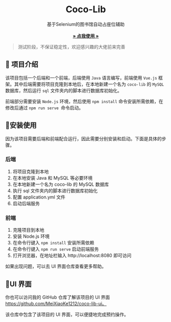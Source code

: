 <p align="center">
  <h1 align="center">Coco-Lib</h1>
  <p align="center">
    基于Selenium的图书馆自动占座位辅助
    <br/>
    <br/>
    <a href="https://lib.codeke.fun"><strong>» 点我使用 »</strong></a>
    <br/>
  </p>
</p>

> 测试阶段，不保证稳定性，欢迎感兴趣的大佬前来完善

## 🐎 项目介绍

该项目包括一个后端和一个前端，后端使用 `Java` 语言编写，前端使用 `Vue.js` 框架。其中后端需要将项目克隆到本地后，在本地新建一个名为 `coco-lib` 的 `MySQL` 数据库，然后运行 `sql` 文件夹内的脚本进行数据库初始化。

前端部分需要安装 `Node.js` 环境，然后使用 `npm install` 命令安装所需依赖，在修改后通过 `npm run serve `命令启动。

## 🔧安装使用

因为该项目需要后端和前端配合运行，因此需要分别安装和启动。下面是具体的步骤。

### 后端

1. 将项目克隆到本地
2. 在本地安装 Java 和 MySQL 等必要环境
3. 在本地新建一个名为 coco-lib 的 MySQL 数据库
4. 执行 sql 文件夹内的脚本进行数据库初始化
5. 配置 application.yml 文件
6. 启动后端服务

### 前端

1. 克隆项目到本地
2. 安装 Node.js 环境
3. 在命令行键入 `npm install` 安装所需依赖
4. 在命令行键入 `npm run serve` 启动前端服务
5. 打开浏览器，在地址栏输入 http://localhost:8080 即可访问

如果出现问题，可以去 UI 界面仓库查看更多帮助。

## 🦊UI 界面

你也可以访问我的 GitHub 仓库了解该项目的 UI 界面 https://github.com/MeiXiaoKe1212/coco-lib-ui。

该仓库中包含了该项目的 UI 界面，可以便捷地完成预约操作。
